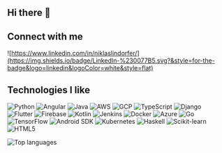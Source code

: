 ## Hi there 👋

## Connect with me

![https://www.linkedin.com/in/niklaslindorfer/](https://img.shields.io/badge/LinkedIn-%230077B5.svg?&style=for-the-badge&logo=linkedin&logoColor=white&style=flat)

## Technologies I like

![Python](https://img.shields.io/badge/Python-3776AB?logo=python&logoColor=white&style=flat)
![Angular](https://img.shields.io/badge/Angular-DD0031?logo=angular&logoColor=white&style=flat)
![Java](https://img.shields.io/badge/Java-007396?logo=Java&logoColor=white&style=flat)
![AWS](https://img.shields.io/badge/AWS-232F3E?logo=AmazonAWS&logoColor=white&style=flat)
![GCP](https://img.shields.io/badge/GCP-4285F4?logo=GoogleCloud&logoColor=white&style=flat)
![TypeScript](https://img.shields.io/badge/TypeScript-3178C6?logo=Typescript&logoColor=white&style=flat)
![Django](https://img.shields.io/badge/Django-092E20?logo=Django&logoColor=white&style=flat)
![Flutter](https://img.shields.io/badge/Flutter-02569B?logo=Flutter&logoColor=white&style=flat)
![Firebase](https://img.shields.io/badge/Firebase-FFCA28?logo=firebase&logoColor=white&style=flat)
![Kotlin](https://img.shields.io/badge/Kotlin-0095D5?logo=Kotlin&logoColor=white&style=flat)
![Jenkins](https://img.shields.io/badge/Jenkins-D24939?logo=Jenkins&logoColor=white&style=flat)
![Docker](https://img.shields.io/badge/Docker-2496ED?logo=Docker&logoColor=white&style=flat)
![Azure](https://img.shields.io/badge/Azure-0078D4?logo=MicrosoftAzure&logoColor=white&style=flat)
![Go](https://img.shields.io/badge/Go-00ADD8?logo=Go&logoColor=white&style=flat)
![TensorFlow](https://img.shields.io/badge/TensorFlow-FF6F00?logo=tensorflow&logoColor=white&style=flat)
![Android SDK](https://img.shields.io/badge/Android%20SDK-3DDC84?logo=androidstudio&logoColor=white&style=flat)
![Kubernetes](https://img.shields.io/badge/Kubernetes-326CE5?logo=kubernetes&logoColor=white&style=flat)
![Haskell](https://img.shields.io/badge/Haskell-5D4F85?logo=haskell&logoColor=white&style=flat)
![Scikit-learn](https://img.shields.io/badge/Scikit%20learn-F7931E?logo=scikit-learn&logoColor=white&style=flat)
![HTML5](https://img.shields.io/badge/HTML5-E34F26?logo=HTML5&logoColor=white&style=flat)

![Top languages](https://github-readme-stats.vercel.app/api/top-langs/?username=Lindronics&hide=jupyter%20notebook,tex&layout=compact)

<!-- 
Icon sources:
simpleicons.org
shields.io 
-->

<!-- ![Git stats](https://github-readme-stats.vercel.app/api?username=Lindronics&show_icons=true&hide_rank=true) -->

<!--
**Lindronics/lindronics** is a ✨ _special_ ✨ repository because its `README.md` (this file) appears on your GitHub profile.

Here are some ideas to get you started:

- 🔭 I’m currently working on ...
- 🌱 I’m currently learning ...
- 👯 I’m looking to collaborate on ...
- 🤔 I’m looking for help with ...
- 💬 Ask me about ...
- 📫 How to reach me: ...
- 😄 Pronouns: ...
- ⚡ Fun fact: ...
-->
